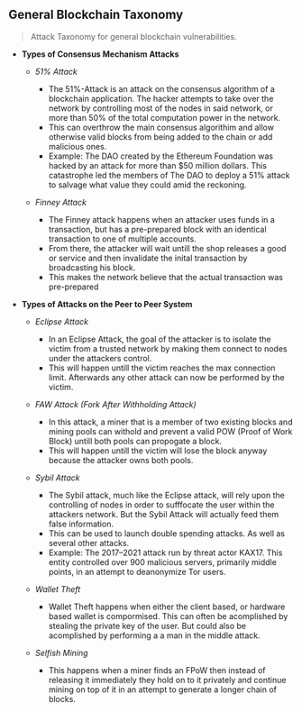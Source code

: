 ## General Blockchain Taxonomy
>Attack Taxonomy for general blockchain vulnerabilities.

- **Types of Consensus Mechanism Attacks**

  - *51% Attack*
     - The 51%-Attack is an attack on the consensus algorithm of a blockchain application. The
        hacker attempts to take over the network by controlling most of the nodes in said network, or more than 50%
        of the total computation power in the network.
     - This can overthrow the main consensus algorithim and allow otherwise valid blocks from being added to the chain or add malicious ones.
     -  Example: The DAO created by the Ethereum Foundation was hacked by an attack for more than $50 million dollars. This catastrophe led the members of The DAO to deploy a 51% attack to salvage what value they could amid the reckoning.

   - *Finney Attack*
     - The Finney attack happens when an attacker uses funds in a transaction, but has a pre-prepared block with an identical transaction to one of multiple accounts.
     -  From there, the attacker will wait untill the shop releases a good or service and then invalidate the inital transaction by broadcasting his block.
     -  This makes the network believe that the actual transaction was pre-prepared

- **Types of Attacks on the Peer to Peer System**

  - *Eclipse Attack*
    - In an Eclipse Attack, the goal of the attacker is to isolate the victim from a trusted network by making them connect to nodes under the attackers control.
    - This will happen untill the victim reaches the max connection limit. Afterwards any other attack can now be performed by the victim.

   - *FAW Attack (Fork After Withholding Attack)*
     - In this attack, a miner that is a member of two existing blocks and mining pools can withold and prevent a valid POW (Proof of Work Block) untill both pools can propogate a block.
     - This will happen untill the victim will lose the block anyway because the attacker owns both pools.

  - *Sybil Attack*
    - The Sybil attack, much like the Eclipse attack, will rely upon the controlling of nodes in order to sufffocate the user within the attackers network. But the Sybil Attack will actually feed them false information.
    - This can be used to launch double spending attacks. As well as several other attacks.
    - Example: The 2017–2021 attack run by threat actor KAX17. This entity controlled over 900 malicious servers, primarily middle points, in an attempt to deanonymize Tor users.

  - *Wallet Theft*
    -   Wallet Theft happens when either the client based, or hardware based wallet is compormised. This can often be acomplished by stealing the private key of the user. But could also be acomplished by performing a a man in the middle attack. 

  - *Selfish Mining*
    -  This happens when a miner finds an FPoW then instead of releasing it immediately they hold on to it privately and continue mining on top of it in an attempt to generate a longer chain of blocks.
